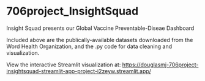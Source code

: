 # 706project_InsightSquad

Insight Squad presents our Global Vaccine Preventable-Diseae Dashboard

Included above are the publically-available datasets downloaded from the Word Health Organization, and the .py code for data cleaning and visualization. 

View the interactive Streamlit visualization at: https://douglasmj-706project-insightsquad-streamlit-app-project-i2zeyw.streamlit.app/ 
